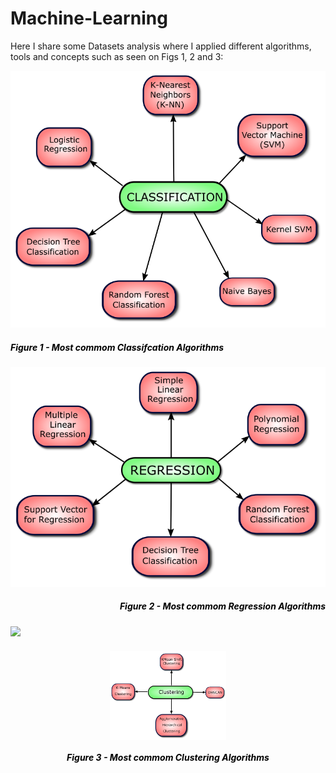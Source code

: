 # Machine-Learning

Here I share some Datasets analysis where I applied different algorithms, tools and concepts such as seen on Figs 1, 2 and 3:




<img style="width:40% float: left;" src="./images/classification.png" alt="Classifcation"/>
<h5 style="color:black;" align="left">Figure 1 - Most commom Classifcation Algorithms</h5>

<img style="width:40% float: right;" src="./images/regression.png" alt="Regression"/>
<h5 style="color:black;" align="right">Figure 2 - Most commom Regression Algorithms</h5>


<img class =“left” src=“image.jpg”/>




<a>
    <div style="margin: 20px;">
        <p align="middle">
            <img width="40%" align="middle" src="./images/clustering.png"/>
            <h5 style="color:black;" align="middle">Figure 3 - Most commom Clustering Algorithms</h5>
        </p>
    </div>
</a>
